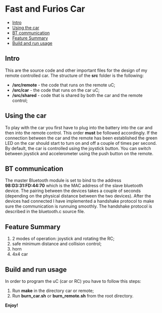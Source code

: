 # Fast and Furios Car

- [Intro](#intro)
- [Using the car](#using-the-car)
- [BT communication](#bt-communication)
- [Feature Summary](#feature-summary)
- [Build and run usage](#build-and-run-usage)

Intro
-----

This are the source code and other important files for the design of my remote controlled car. The structure of the **src**
folder is the following:
  *  **/src/remote** - the code that runs on the remote uC;
  *  **/src/car** - the code that runs on the car uC;
  *  **/src/shared** - code that is shared by both the car and the remote control;

Using the car
-------------

To play with the car you first have to plug into the battery into the car and then into the remote control. This order
**must** be followed accordingly. If the connection between the car and the remote has been established the green
LED on the car should start to turn on and off a couple of times per second. By default, the car is controlled using
the joystick button. You can switch between joystick and accelerometer using the push button on the remote.

BT communication
----------------

The master Bluetooth module is set to bind to the address **98:D3:31:FD:44:70** which is the MAC address of the slave
bluetooth device. The pairing between the devices takes a couple of seconds (depending on the physical distance
between the two devices). After the devices had connected I have implemented a handshake protocol to make sure
the communication is runnuing smoothly. The handshake protocol is described in the bluetooth.c source file.

Feature Summary
---------------

1. 2 modes of operation: joystick and rotating the RC;
2. safe minimum distance and collision control;
3. horn
4. 4x4 car

Build and run usage
-------------------

In order to program the uC (car or RC) you have to follow this steps:
1. Run **make** in the directory car or remote;
2. Run **burn_car.sh** or **burn_remote.sh** from the root directory.


**Enjoy!**



